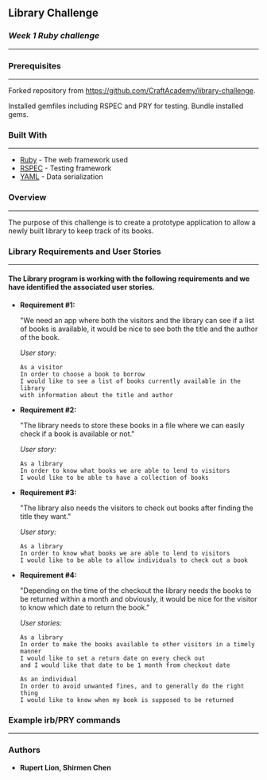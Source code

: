 ## **Library Challenge**
### *Week 1 Ruby challenge*
-------
### Prerequisites
-------
Forked repository from https://github.com/CraftAcademy/library-challenge.

Installed gemfiles including RSPEC and PRY for testing. Bundle installed gems.

### Built With
-------
* [Ruby](https://www.ruby-lang.org/en/) - The web framework used
* [RSPEC](http://rspec.info/) - Testing framework
* [YAML](http://yaml.org/) - Data serialization

### **Overview**
-------
The purpose of this challenge is to create a prototype application to allow a newly built library to keep track of its books.

### **Library Requirements and User Stories**
-------
#### The Library program is working with the following requirements and we have identified the associated user stories.

* **Requirement #1:** 

  "We need an app where both the visitors and the library can see if a list of books is available, it would be nice to see both the title and the author of the book. 

  *User story:*
  ```
  As a visitor
  In order to choose a book to borrow
  I would like to see a list of books currently available in the library
  with information about the title and author
  ```

* **Requirement #2:** 

  "The library needs to store these books in a file where we can easily check if a book is available or not." 

  *User story:*
  ```
  As a library
  In order to know what books we are able to lend to visitors
  I would like to be able to have a collection of books
  ```

* **Requirement #3:** 

  "The library also needs the visitors to check out books after finding the title they want." 

  *User story:*
  ```
  As a library
  In order to know what books we are able to lend to visitors
  I would like to be able to allow individuals to check out a book
  ```

* **Requirement #4:** 

  "Depending on the time of the checkout the library needs the books to be returned within a month and obviously, it would be nice for the visitor to know which date to return the book."

  *User stories:*
  ```
  As a library
  In order to make the books available to other visitors in a timely manner
  I would like to set a return date on every check out
  and I would like that date to be 1 month from checkout date
  ```

  ```
  As an individual
  In order to avoid unwanted fines, and to generally do the right thing
  I would like to know when my book is supposed to be returned
  ```

### **Example irb/PRY commands**
-------


### **Authors**

* **Rupert Lion, Shirmen Chen**